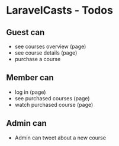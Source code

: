 # LaravelCasts - Todos

## Guest can
* see courses overview (page)
* see course details (page)
* purchase a course

## Member can
* log in (page)
* see purchased courses (page)
* watch purchased course (page)

## Admin can
* Admin can tweet about a new course
